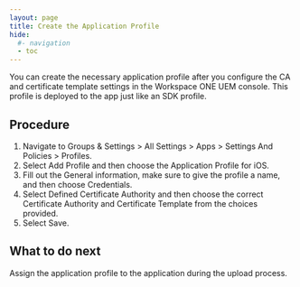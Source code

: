 ```yaml
---
layout: page
title: Create the Application Profile
hide:
  #- navigation
  - toc
---
```


You can create the necessary application profile after you configure the CA and certificate template settings in the Workspace ONE UEM console. This profile is deployed to the app just like an SDK profile.

## Procedure

1. Navigate to Groups & Settings > All Settings > Apps > Settings And Policies > Profiles.
2. Select Add Profile and then choose the Application Profile for iOS.
3. Fill out the General information, make sure to give the profile a name, and then choose Credentials.
4. Select Defined Certificate Authority and then choose the correct Certificate Authority and Certificate Template from the choices provided.
5. Select Save.

## What to do next

Assign the application profile to the application during the upload process.
